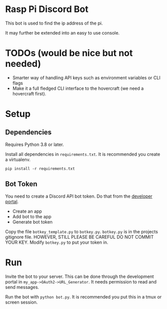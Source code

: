 # Rasp Pi Discord Bot

This bot is used to find the ip address of the pi.

It may further be extended into an easy to use console.

# TODOs (would be nice but not needed)

- Smarter way of handling API keys such as environment variables or CLI flags
- Make it a full fledged CLI interface to the hovercraft (we need a hovercraft
  first).

# Setup

## Dependencies

Requires Python 3.8 or later.

Install all dependencies in `requirements.txt`. It is recommended you create a
virtualenv.

```
pip install -r requirements.txt
```

## Bot Token

You need to create a Discord API bot token. Do that from the [developer
portal](https://discord.com/developers/applications/).

- Create an app
- Add bot to the app
- Generate bot token

Copy the file `botkey_template.py` to `botkey.py`. `botkey.py` is in the
projects gitignore file. HOWEVER, STILL PLEASE BE CAREFUL DO NOT COMMIT YOUR
KEY. Modify `botkey.py` to put your token in.

# Run

Invite the bot to your server. This can be done through the development portal
in `my_app->OAuth2->URL_Generator`. It needs permission to read and send
messages.

Run the bot with `python bot.py`. It is recommended you put this in a tmux or
screen session.

